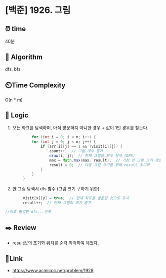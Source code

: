 # [백준] 1926. 그림  
 
## ⏰  **time**
40분 

## :pushpin: **Algorithm**
dfs, bfs  

## ⏲️**Time Complexity**
O(n * m)

## :round_pushpin: **Logic**
1. 모든 좌표를 탐색하며, 아직 방문하지 아니한 경우 + 값이 1인 경우를 찾는다.
```java
	        for (int i = 0; i < n; i++) {
            for (int j = 0; j < m; j++) {
                if (arr[i][j] == 1 && !visit[i][j]) {
                    count++;  // 그림 개수 증가
                    draw(i, j);  // 현재 그림을 모두 탐색 (DFS)
                    max = Math.max(max, result);  // 가장 큰 그림 크기 갱신
                    result = 0;  // 다음 그림 크기를 위해 result 초기화
                }
            }
        }
```

2. 한 그림 탐색시 dfs 함수 (그림 크기 구하기 위한)
```java
        visit[x][y] = true;  // 현재 좌표를 방문한 것으로 표시
        result++;  // 현재 그림의 크기 증가

//이후 평범한 dfs...반복 
```


## :black_nib: **Review**
- result값의 초기화 위치를 순각 착각하여 헤맸다. 

## 📡**Link**
- https://www.acmicpc.net/problem/1926 
